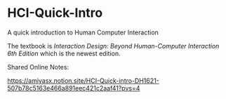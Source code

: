 # HCI-Quick-Intro
A quick introduction to Human Computer Interaction

The textbook is *Interaction Design: Beyond Human-Computer Interaction 6th Edition* which is the newest edition.

Shared Online Notes: 

https://amiyasx.notion.site/HCI-Quick-intro-DH1621-507b78c5163e466a891eec421c2aaf41?pvs=4
